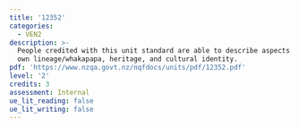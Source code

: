 ```yaml
---
title: '12352'
categories:
  - VEN2
description: >-
  People credited with this unit standard are able to describe aspects of one's
  own lineage/whakapapa, heritage, and cultural identity.
pdf: 'https://www.nzqa.govt.nz/nqfdocs/units/pdf/12352.pdf'
level: '2'
credits: 3
assessment: Internal
ue_lit_reading: false
ue_lit_writing: false
---
```


